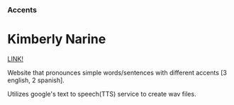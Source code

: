 ### Accents
Kimberly Narine
===

[LINK!](kim-n.github.io/Accent-Site)

Website that pronounces simple words/sentences with different accents [3 english, 2 spanish].

Utilizes google's text to speech(TTS) service to create wav files.


